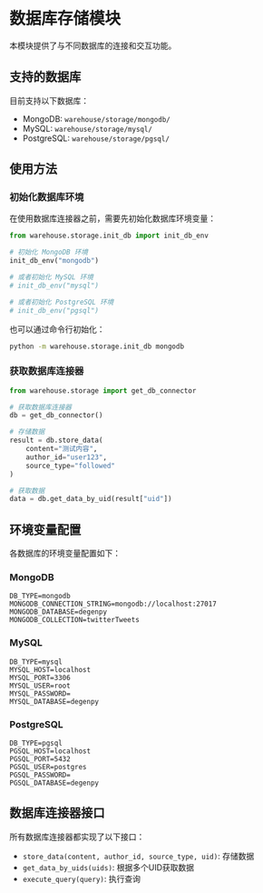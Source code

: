 # 数据库存储模块

本模块提供了与不同数据库的连接和交互功能。

## 支持的数据库

目前支持以下数据库：

- MongoDB: `warehouse/storage/mongodb/`
- MySQL: `warehouse/storage/mysql/`
- PostgreSQL: `warehouse/storage/pgsql/`

## 使用方法

### 初始化数据库环境

在使用数据库连接器之前，需要先初始化数据库环境变量：

```python
from warehouse.storage.init_db import init_db_env

# 初始化 MongoDB 环境
init_db_env("mongodb")

# 或者初始化 MySQL 环境
# init_db_env("mysql")

# 或者初始化 PostgreSQL 环境
# init_db_env("pgsql")
```

也可以通过命令行初始化：

```bash
python -m warehouse.storage.init_db mongodb
```

### 获取数据库连接器

```python
from warehouse.storage import get_db_connector

# 获取数据库连接器
db = get_db_connector()

# 存储数据
result = db.store_data(
    content="测试内容",
    author_id="user123",
    source_type="followed"
)

# 获取数据
data = db.get_data_by_uid(result["uid"])
```

## 环境变量配置

各数据库的环境变量配置如下：

### MongoDB

```
DB_TYPE=mongodb
MONGODB_CONNECTION_STRING=mongodb://localhost:27017
MONGODB_DATABASE=degenpy
MONGODB_COLLECTION=twitterTweets
```

### MySQL

```
DB_TYPE=mysql
MYSQL_HOST=localhost
MYSQL_PORT=3306
MYSQL_USER=root
MYSQL_PASSWORD=
MYSQL_DATABASE=degenpy
```

### PostgreSQL

```
DB_TYPE=pgsql
PGSQL_HOST=localhost
PGSQL_PORT=5432
PGSQL_USER=postgres
PGSQL_PASSWORD=
PGSQL_DATABASE=degenpy
```

## 数据库连接器接口

所有数据库连接器都实现了以下接口：

- `store_data(content, author_id, source_type, uid)`: 存储数据
- `get_data_by_uids(uids)`: 根据多个UID获取数据
- `execute_query(query)`: 执行查询
